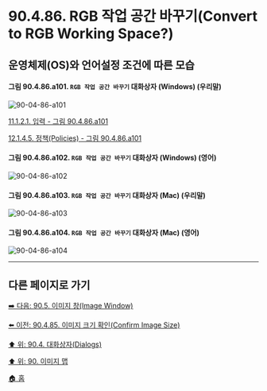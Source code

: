 # 90.4.86. RGB 작업 공간 바꾸기(Convert to RGB Working Space?)
## 운영체제(OS)와 언어설정 조건에 따른 모습

<a id="90-04-86-a101"></a>

#### 그림 90.4.86.a101. `RGB 작업 공간 바꾸기` 대화상자 (Windows) (우리말)
![90-04-86-a101](https://github.com/wonder13662/gimp/assets/15767104/aafd69a7-9b1f-4fed-b378-0e0eeeed444d)

[11.1.2.1. 입력 - 그림 90.4.86.a101](./11-01-02-01-input.md#90-04-86-a101)

[12.1.4.5. 정책(Policies) - 그림 90.4.86.a101](./12-01-04-05-policies.md#90-04-86-a101)

<a id="90-04-86-a102"></a>

#### 그림 90.4.86.a102. `RGB 작업 공간 바꾸기` 대화상자 (Windows) (영어)
![90-04-86-a102](https://github.com/wonder13662/gimp/assets/15767104/46502094-07f6-4c7a-a1ad-0e0ac8db7a35)

#### 그림 90.4.86.a103. `RGB 작업 공간 바꾸기` 대화상자 (Mac) (우리말)
![90-04-86-a103](https://github.com/wonder13662/gimp/assets/15767104/1cdd2670-3241-4a0b-a25a-312902f681cd)

#### 그림 90.4.86.a104. `RGB 작업 공간 바꾸기` 대화상자 (Mac) (영어)
![90-04-86-a104](https://github.com/wonder13662/gimp/assets/15767104/df34ba3c-2863-49c7-9f42-9f734c34ebc1)

***

## 다른 페이지로 가기

[➡️ 다음: 90.5. 이미지 창(Image Window)](./90-05-00-image_window.md)

[⬅️ 이전: 90.4.85. 이미지 크기 확인(Confirm Image Size)](./90-04-85-confirm_image_size.md)

[⬆️ 위: 90.4. 대화상자(Dialogs)](./90-04-00-dialogs.md)

[⬆️ 위: 90. 이미지 맵](./90-00-image-map.md)

[🏠 홈](./00-home.md)
